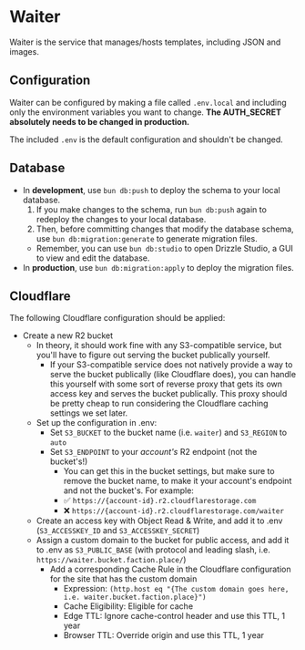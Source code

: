 # Waiter

Waiter is the service that manages/hosts templates, including JSON and images.

## Configuration

Waiter can be configured by making a file called `.env.local` and including only the environment variables you want to change. **The AUTH_SECRET absolutely needs to be changed in production.**

The included `.env` is the default configuration and shouldn't be changed.

## Database

- In **development**, use `bun db:push` to deploy the schema to your local database.
	1. If you make changes to the schema, run `bun db:push` again to redeploy the changes to your local database.
	2. Then, before committing changes that modify the database schema, use `bun db:migration:generate` to generate migration files.
	- Remember, you can use `bun db:studio` to open Drizzle Studio, a GUI to view and edit the database.
- In **production**, use `bun db:migration:apply` to deploy the migration files.

## Cloudflare

The following Cloudflare configuration should be applied:

- Create a new R2 bucket
	- In theory, it should work fine with any S3-compatible service, but you'll have to figure out serving the bucket publically yourself.
		- If your S3-compatible service does not natively provide a way to serve the bucket publically (like Cloudflare does), you can handle this yourself with some sort of reverse proxy that gets its own access key and serves the bucket publically. This proxy should be pretty cheap to run considering the Cloudflare caching settings we set later.
	- Set up the configuration in .env:
		- Set `S3_BUCKET` to the bucket name (i.e. `waiter`) and `S3_REGION` to `auto`
		- Set `S3_ENDPOINT` to your *account's* R2 endpoint (not the bucket's!)
			- You can get this in the bucket settings, but make sure to remove the bucket name, to make it your account's endpoint and not the bucket's. For example:
			- ✅ `https://{account-id}.r2.cloudflarestorage.com`
			- ❌ `https://{account-id}.r2.cloudflarestorage.com/waiter`
	- Create an access key with Object Read & Write, and add it to .env (`S3_ACCESSKEY_ID` and `S3_ACCESSKEY_SECRET`)
	- Assign a custom domain to the bucket for public access, and add it to .env as `S3_PUBLIC_BASE` (with protocol and leading slash, i.e. `https://waiter.bucket.faction.place/`)
		- Add a corresponding Cache Rule in the Cloudflare configuration for the site that has the custom domain
			- Expression: `(http.host eq "{The custom domain goes here, i.e. waiter.bucket.faction.place}")`
			- Cache Eligibility: Eligible for cache
			- Edge TTL: Ignore cache-control header and use this TTL, 1 year
			- Browser TTL: Override origin and use this TTL, 1 year
